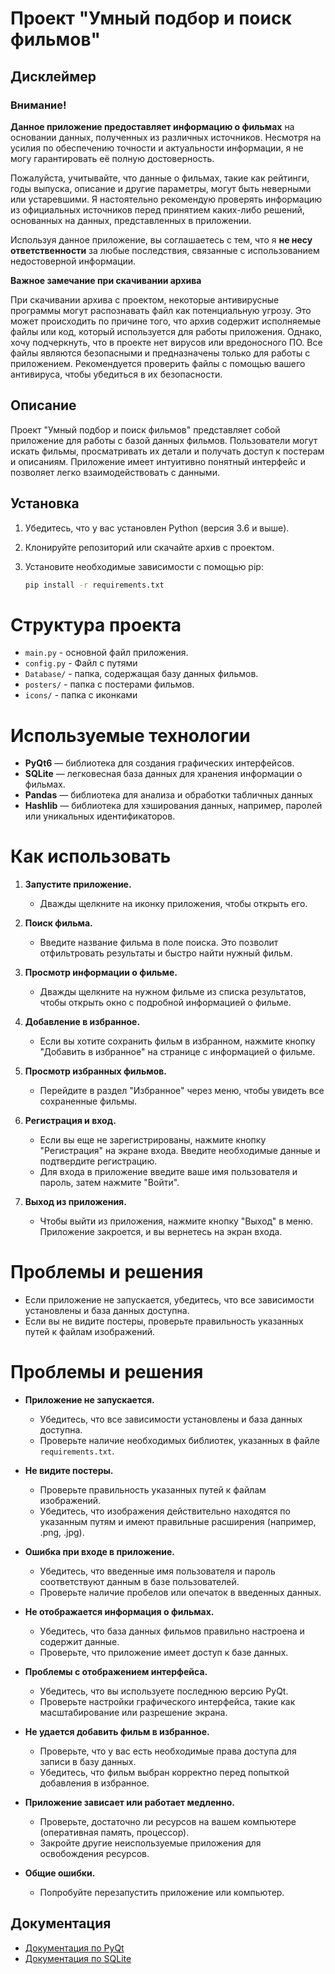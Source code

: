 # Проект "Умный подбор и поиск фильмов"

## Дисклеймер

### Внимание!

**Данное приложение предоставляет информацию о фильмах** на основании данных, полученных из различных источников. Несмотря на усилия по обеспечению точности и актуальности информации, я не могу гарантировать её полную достоверность.

Пожалуйста, учитывайте, что данные о фильмах, такие как рейтинги, годы выпуска, описание и другие параметры, могут быть неверными или устаревшими. Я настоятельно рекомендую проверять информацию из официальных источников перед принятием каких-либо решений, основанных на данных, представленных в приложении.

Используя данное приложение, вы соглашаетесь с тем, что я **не несу ответственности** за любые последствия, связанные с использованием недостоверной информации.

**Важное замечание при скачивании архива**

При скачивании архива с проектом, некоторые антивирусные программы могут распознавать файл как потенциальную угрозу. Это может происходить по причине того, что архив содержит исполняемые файлы или код, который используется для работы приложения. Однако, хочу подчеркнуть, что в проекте нет вирусов или вредоносного ПО. Все файлы являются безопасными и предназначены только для работы с приложением. Рекомендуется проверить файлы с помощью вашего антивируса, чтобы убедиться в их безопасности.
## Описание

Проект "Умный подбор и поиск фильмов" представляет собой приложение для работы с базой данных фильмов. Пользователи могут искать фильмы, просматривать их детали и получать доступ к постерам и описаниям. Приложение имеет интуитивно понятный интерфейс и позволяет легко взаимодействовать с данными.

## Установка

1. Убедитесь, что у вас установлен Python (версия 3.6 и выше).
2. Клонируйте репозиторий или скачайте архив с проектом.
3. Установите необходимые зависимости с помощью pip:

   ```bash
   pip install -r requirements.txt


# Структура проекта

- `main.py` - основной файл приложения.
- `config.py` - Файл с путями
- `Database/` - папка, содержащая базу данных фильмов.
- `posters/` - папка с постерами фильмов.
- `icons/` - папка с иконками

# Используемые технологии

- **PyQt6** — библиотека для создания графических интерфейсов.
- **SQLite** — легковесная база данных для хранения информации о фильмах.
- **Pandas** — библиотека для анализа и обработки табличных данных 
- **Hashlib** — библиотека для хэширования данных, например, паролей или уникальных идентификаторов.



# Как использовать

1. **Запустите приложение.**
   - Дважды щелкните на иконку приложения, чтобы открыть его.

2. **Поиск фильма.**
   - Введите название фильма в поле поиска. Это позволит отфильтровать результаты и быстро найти нужный фильм.

3. **Просмотр информации о фильме.**
   - Дважды щелкните на нужном фильме из списка результатов, чтобы открыть окно с подробной информацией о фильме.

4. **Добавление в избранное.**
   - Если вы хотите сохранить фильм в избранном, нажмите кнопку "Добавить в избранное" на странице с информацией о фильме.

5. **Просмотр избранных фильмов.**
   - Перейдите в раздел "Избранное" через меню, чтобы увидеть все сохраненные фильмы.

6. **Регистрация и вход.**
   - Если вы еще не зарегистрированы, нажмите кнопку "Регистрация" на экране входа. Введите необходимые данные и подтвердите регистрацию.
   - Для входа в приложение введите ваше имя пользователя и пароль, затем нажмите "Войти".

7. **Выход из приложения.**
   - Чтобы выйти из приложения, нажмите кнопку "Выход" в меню. Приложение закроется, и вы вернетесь на экран входа.


# Проблемы и решения

- Если приложение не запускается, убедитесь, что все зависимости установлены и база данных доступна.
- Если вы не видите постеры, проверьте правильность указанных путей к файлам изображений.


# Проблемы и решения

- **Приложение не запускается.**
  - Убедитесь, что все зависимости установлены и база данных доступна.
  - Проверьте наличие необходимых библиотек, указанных в файле `requirements.txt`.

- **Не видите постеры.**
  - Проверьте правильность указанных путей к файлам изображений.
  - Убедитесь, что изображения действительно находятся по указанным путям и имеют правильные расширения (например, .png, .jpg).

- **Ошибка при входе в приложение.**
  - Убедитесь, что введенные имя пользователя и пароль соответствуют данным в базе пользователей.
  - Проверьте наличие пробелов или опечаток в введенных данных.

- **Не отображается информация о фильмах.**
  - Убедитесь, что база данных фильмов правильно настроена и содержит данные.
  - Проверьте, что приложение имеет доступ к базе данных.

- **Проблемы с отображением интерфейса.**
  - Убедитесь, что вы используете последнюю версию PyQt.
  - Проверьте настройки графического интерфейса, такие как масштабирование или разрешение экрана.

- **Не удается добавить фильм в избранное.**
  - Проверьте, что у вас есть необходимые права доступа для записи в базу данных.
  - Убедитесь, что фильм выбран корректно перед попыткой добавления в избранное.

- **Приложение зависает или работает медленно.**
  - Проверьте, достаточно ли ресурсов на вашем компьютере (оперативная память, процессор).
  - Закройте другие неиспользуемые приложения для освобождения ресурсов.

- **Общие ошибки.**
  - Попробуйте перезапустить приложение или компьютер.
## Документация

- [Документация по PyQt](https://doc.qt.io/qtforpython/)
- [Документация по SQLite](https://www.sqlite.org/docs.html)

